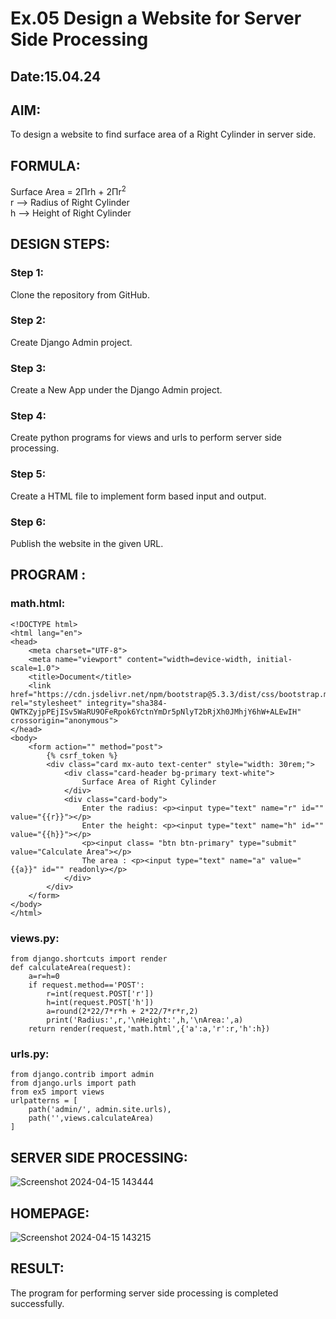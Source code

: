 # Ex.05 Design a Website for Server Side Processing
## Date:15.04.24

## AIM:
To design a website to find surface area of a Right Cylinder in server side.

## FORMULA:
Surface Area = 2Πrh + 2Πr<sup>2</sup>
<br>r --> Radius of Right Cylinder
<br>h --> Height of Right Cylinder

## DESIGN STEPS:

### Step 1:
Clone the repository from GitHub.

### Step 2:
Create Django Admin project.

### Step 3:
Create a New App under the Django Admin project.

### Step 4:
Create python programs for views and urls to perform server side processing.

### Step 5:
Create a HTML file to implement form based input and output.

### Step 6:
Publish the website in the given URL.

## PROGRAM :
### math.html:
~~~
<!DOCTYPE html>
<html lang="en">
<head>
    <meta charset="UTF-8">
    <meta name="viewport" content="width=device-width, initial-scale=1.0">
    <title>Document</title>
    <link href="https://cdn.jsdelivr.net/npm/bootstrap@5.3.3/dist/css/bootstrap.min.css" rel="stylesheet" integrity="sha384-QWTKZyjpPEjISv5WaRU9OFeRpok6YctnYmDr5pNlyT2bRjXh0JMhjY6hW+ALEwIH" crossorigin="anonymous">
</head>
<body>
    <form action="" method="post">
        {% csrf_token %}
        <div class="card mx-auto text-center" style="width: 30rem;">
            <div class="card-header bg-primary text-white">
                Surface Area of Right Cylinder
            </div>
            <div class="card-body">
                Enter the radius: <p><input type="text" name="r" id="" value="{{r}}"></p>
                Enter the height: <p><input type="text" name="h" id="" value="{{h}}"></p>
                <p><input class= "btn btn-primary" type="submit" value="Calculate Area"></p>
                The area : <p><input type="text" name="a" value="{{a}}" id="" readonly></p>
            </div>
        </div>
    </form>
</body>
</html>
~~~
### views.py:
~~~
from django.shortcuts import render
def calculateArea(request):
    a=r=h=0
    if request.method=='POST':
        r=int(request.POST['r'])
        h=int(request.POST['h'])
        a=round(2*22/7*r*h + 2*22/7*r*r,2)
        print('Radius:',r,'\nHeight:',h,'\nArea:',a)
    return render(request,'math.html',{'a':a,'r':r,'h':h})
~~~
### urls.py:
~~~
from django.contrib import admin
from django.urls import path
from ex5 import views
urlpatterns = [
    path('admin/', admin.site.urls),
    path('',views.calculateArea)
]

~~~

## SERVER SIDE PROCESSING:

![Screenshot 2024-04-15 143444](https://github.com/Meenu2823/MathServer/assets/139416219/24b03c4d-ba0c-40ca-804f-a4f4fcdc8918)

## HOMEPAGE:

![Screenshot 2024-04-15 143215](https://github.com/Meenu2823/MathServer/assets/139416219/6939a6c2-5bde-4c99-aafa-4047cdf5a81f)

## RESULT:
The program for performing server side processing is completed successfully.
